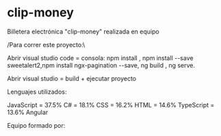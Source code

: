 # clip-money
Billetera electrónica "clip-money" realizada en equipo

/Para correr este proyecto:\

Abrir visual studio code = consola: npm install , npm install --save sweetalert2,npm install ngx-pagination --save, ng build , ng serve.

Abrir visual studio = build + ejecutar proyecto

Lenguajes utilizados:

JavaScript = 37.5%
C# = 18.1%
CSS = 16.2%
HTML = 14.6%
TypeScript = 13.6%
Angular

Equipo formado por:

